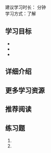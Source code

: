 # 
建议学习时长： 分钟  
学习方式：了解  

## 学习目标
* 
* 
* 

## 详细介绍
### 

### 

## 更多学习资源

## 推荐阅读

## 练习题
1. 
1. 

